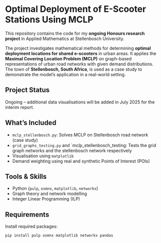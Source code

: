 # Optimal Deployment of E-Scooter Stations Using MCLP

This repository contains the code for my **ongoing Honours research project** in Applied Mathematics at Stellenbosch University.

The project investigates mathematical methods for determining **optimal deployment locations for shared e-scooters** in urban areas. It applies the **Maximal Covering Location Problem (MCLP)** on graph-based representations of urban road networks with given demand distributions. The town of **Stellenbosch, South Africa**, is used as a case study to demonstrate the model’s application in a real-world setting.

## Project Status
Ongoing – additional data visualisations will be added in July 2025 for the interim report.

## What’s Included
- `mclp_stellenbosch.py`: Solves MCLP on Stellenbosch road network (case study)
- `grid_graphs_testing.py` and `mclp_stellenbosch_testing: Tests the grid graph networks and the stellenbosch network respectively
- Visualisation using `matplotlib`
- Demand weighting using real and synthetic Points of Interest (POIs)

## Tools & Skills
- Python (`pulp`, `osmnx`, `matplotlib`, `networkx`)
- Graph theory and network modelling
- Integer Linear Programming (ILP)

## Requirements
Install required packages:
```bash
pip install pulp osmnx matplotlib networkx pandas
